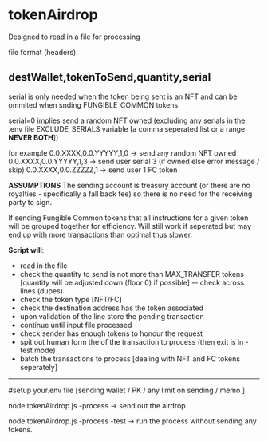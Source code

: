 # tokenAirdrop

Designed to read in a file for processing

file format (headers):
## destWallet,tokenToSend,quantity,serial

serial is only needed when the token being sent is an NFT and can be ommited when snding FUNGIBLE_COMMON tokens

serial=0 implies send a random NFT owned (excluding any serials in the .env file EXCLUDE_SERIALS variable [a comma seperated list or a range **NEVER BOTH**])

for example
0.0.XXXX,0.0.YYYYY,1,0  -> send any random NFT owned
0.0.XXXX,0.0.YYYYY,1,3  -> send user serial 3 (if owned else error message / skip)
0.0.XXXX,0.0.ZZZZZ,1	-> send user 1 FC token

**ASSUMPTIONS**
The sending account is treasury account (or there are no royalties - specifically a fall back fee) so there is no need for the receiving party to sign.

If sending Fungible Common tokens that all instructions for a given token will be grouped together for efficiency. Will still work if seperated but may end up with more transactions than optimal thus slower.

**Script will**:
 * read in the file
 * check the quantity to send is not more than MAX_TRANSFER tokens [quantity will be adjusted down (floor 0) if possible] -- check across lines (dupes)
 * check the token type [NFT/FC]
 * check the destination address has the token associated
 * upon validation of the line store the pending transaction
 * continue until input file processed
 * check sender has enough tokens to honour the request
 * spit out human form the of the transaction to process (then exit is in -test mode)
 * batch the transactions to process [dealing with NFT and FC tokens seperately]

-------

#setup your.env file [sending wallet / PK / any limit on sending / memo ]

node tokenAirdrop.js -process <filename>
  -> send out the airdrop 

node tokenAirdrop.js -process <filename> -test
  -> run the process without sending any tokens.